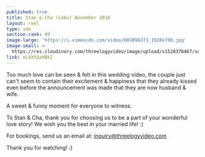 ```yaml
---
published: true
title: Stan & Cha (Cebu) November 2016
layout: reel
type: sde
section-rank: 49
image-large: 'https://i.vimeocdn.com/video/603096373_1920x700.jpg'
image-small: >-
  https://res.cloudinary.com/threelogyvideo/image/upload/v1528376467/sde/Cha_a.jpg
link: nL4XtQzHBkI
---
```

Too much love can be seen & felt in this wedding video, the couple just can't seem to contain their excitement & happiness that they already kissed even before the announcement was made that they are now husband & wife.

A sweet & funny moment for everyone to witness.

To Stan & Cha, thank you for choosing us to be a part of your wonderful love story!
We wish you the best in your married life! :)

For bookings, send us an email at: inquiry@threelogyvideo.com

Thank you for watching! :)

